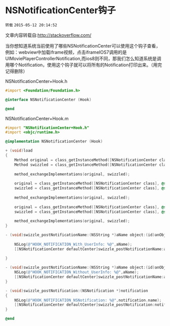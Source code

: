 # NSNotificationCenter钩子

`转载` `2015-05-12 20:14:52`

文章内容转载自:http://stackoverflow.com/

当你想知道系统当前使用了哪些NSNotificationCenter可以使用这个钩子查看，例如：webview中加载iframe视频，点击iframeIOS7调用的是UIMoviePlayerControllerNotification,而ios8则不同，那我们怎么知道系统是调用哪个Notification，使用这个钩子就可以将所有的Notification打印出来。（用完记得删除）

NSNotificationCenter+Hook.h

```objectivec
#import <Foundation/Foundation.h>

@interface NSNotificationCenter (Hook)

@end
```

NSNotificationCenter+Hook.m

```objectivec
#import "NSNotificationCenter+Hook.h"
#import <objc/runtime.h>

@implementation NSNotificationCenter (Hook)

+ (void)load
{
    Method original = class_getInstanceMethod([NSNotificationCenter class], @selector(postNotificationName:object:userInfo:));
    Method swizzled = class_getInstanceMethod([NSNotificationCenter class], @selector(swizzle_postNotificationName:object:userInfo:));
    
    method_exchangeImplementations(original, swizzled);
    
    original = class_getInstanceMethod([NSNotificationCenter class], @selector(postNotificationName:object:));
    swizzled = class_getInstanceMethod([NSNotificationCenter class], @selector(swizzle_postNotificationName:object:));
    
    method_exchangeImplementations(original, swizzled);
    
    original = class_getInstanceMethod([NSNotificationCenter class], @selector(postNotification:));
    swizzled = class_getInstanceMethod([NSNotificationCenter class], @selector(swizzle_postNotification:));
    
    method_exchangeImplementations(original, swizzled);
}

- (void)swizzle_postNotificationName:(NSString *)aName object:(id)anObject userInfo:(NSDictionary *)aUserInfo{
    
    NSLog(@"HOOK_NOTIFICATION_With_UserInfo: %@",aName);
    [[NSNotificationCenter defaultCenter]swizzle_postNotificationName:aName object:anObject userInfo:aUserInfo];
    
}

- (void)swizzle_postNotificationName:(NSString *)aName object:(id)anObject{
    NSLog(@"HOOK_NOTIFICATION_Without_UserInfo: %@",aName);
    [[NSNotificationCenter defaultCenter]swizzle_postNotificationName:aName object:anObject];
}

- (void)swizzle_postNotification:(NSNotification *)notification
{
    NSLog(@"HOOK_NOTIFICATION_NSNotification: %@",notification.name);
    [[NSNotificationCenter defaultCenter]swizzle_postNotification:notification];
}

@end
```
